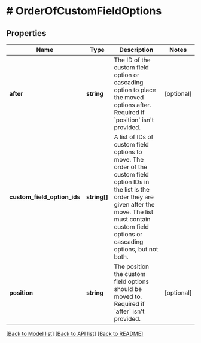 # # OrderOfCustomFieldOptions

## Properties

Name | Type | Description | Notes
------------ | ------------- | ------------- | -------------
**after** | **string** | The ID of the custom field option or cascading option to place the moved options after. Required if &#x60;position&#x60; isn&#39;t provided. | [optional]
**custom_field_option_ids** | **string[]** | A list of IDs of custom field options to move. The order of the custom field option IDs in the list is the order they are given after the move. The list must contain custom field options or cascading options, but not both. |
**position** | **string** | The position the custom field options should be moved to. Required if &#x60;after&#x60; isn&#39;t provided. | [optional]

[[Back to Model list]](../../README.md#models) [[Back to API list]](../../README.md#endpoints) [[Back to README]](../../README.md)
